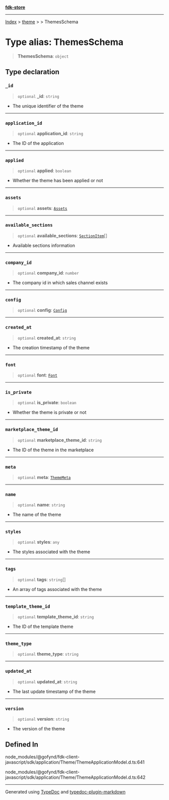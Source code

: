 [**fdk-store**](../../../README.md)
***

[Index](../../../API.md) > [theme](../../README.md) > [<internal>](../README.md) > ThemesSchema

# Type alias: ThemesSchema

> **ThemesSchema**: `object`

## Type declaration

### `_id`

> `optional` **\_id**: `string`

- The unique identifier of the theme

***

### `application_id`

> `optional` **application\_id**: `string`

- The ID of the application

***

### `applied`

> `optional` **applied**: `boolean`

- Whether the theme has been applied or not

***

### `assets`

> `optional` **assets**: [`Assets`](type-alias.Assets.md)

***

### `available_sections`

> `optional` **available\_sections**: [`SectionItem`](type-alias.SectionItem.md)[]

- Available sections information

***

### `company_id`

> `optional` **company\_id**: `number`

- The company id in which sales channel exists

***

### `config`

> `optional` **config**: [`Config`](type-alias.Config.md)

***

### `created_at`

> `optional` **created\_at**: `string`

- The creation timestamp of the theme

***

### `font`

> `optional` **font**: [`Font`](type-alias.Font.md)

***

### `is_private`

> `optional` **is\_private**: `boolean`

- Whether the theme is private or not

***

### `marketplace_theme_id`

> `optional` **marketplace\_theme\_id**: `string`

- The ID of the theme in the marketplace

***

### `meta`

> `optional` **meta**: [`ThemeMeta`](type-alias.ThemeMeta.md)

***

### `name`

> `optional` **name**: `string`

- The name of the theme

***

### `styles`

> `optional` **styles**: `any`

- The styles associated with the theme

***

### `tags`

> `optional` **tags**: `string`[]

- An array of tags associated with the theme

***

### `template_theme_id`

> `optional` **template\_theme\_id**: `string`

- The ID of the template theme

***

### `theme_type`

> `optional` **theme\_type**: `string`

***

### `updated_at`

> `optional` **updated\_at**: `string`

- The last update timestamp of the theme

***

### `version`

> `optional` **version**: `string`

- The version of the theme

## Defined In

node\_modules/@gofynd/fdk-client-javascript/sdk/application/Theme/ThemeApplicationModel.d.ts:641

node\_modules/@gofynd/fdk-client-javascript/sdk/application/Theme/ThemeApplicationModel.d.ts:642

***
Generated using [TypeDoc](https://typedoc.org/) and [typedoc-plugin-markdown](https://www.npmjs.com/package/typedoc-plugin-markdown)
